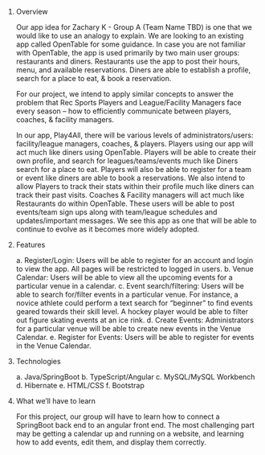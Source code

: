 1. Overview

	Our app idea for Zachary K - Group A (Team Name TBD) is one that we would like to use an analogy to explain. We are looking to an existing app called OpenTable for some guidance. In case you are not familiar with OpenTable, the app is used primarily by two main user groups: restaurants and diners. Restaurants use the app to post their hours, menu, and available reservations. Diners are able to establish a profile, search for a place to eat, & book a reservation.

	For our project, we intend to apply similar concepts to answer the problem that Rec Sports Players and League/Facility Managers face every season – how to efficiently communicate between players, coaches, & facility managers.

	In our app, Play4All, there will be various levels of administrators/users: facility/league managers, coaches, & players. Players using our app will act much like diners using OpenTable. Players will be able to create their own profile, and search for leagues/teams/events much like Diners search for a place to eat. Players will also be able to register for a team or event like diners are able to book a reservations. We also intend to allow Players to track their stats within their profile much like diners can track their past visits. Coaches & Facility managers will act much like Restaurants do within OpenTable. These users will be able to post events/team sign ups along with team/league schedules and updates/important messages. We see this app as one that will be able to continue to evolve as it becomes more widely adopted.

2. Features

	a. Register/Login: Users will be able to register for an account and login to view the app. All pages will be restricted to logged in users.
	b. Venue Calendar: Users will be able to view all the upcoming events for a particular venue in a calendar.
	c. Event search/filtering: Users will be able to search for/filter events in a particular venue. For instance, a novice athlete could perform a text search for “beginner” to find events geared towards their skill level. A hockey player would be able to filter out figure skating events at an ice rink.
	d. Create Events: Administrators for a particular venue will be able to create new events in the Venue Calendar.
	e. Register for Events: Users will be able to register for events in the Venue Calendar.

3. Technologies

	a. Java/SpringBoot
	b. TypeScript/Angular
	c. MySQL/MySQL Workbench
	d. Hibernate
	e. HTML/CSS
	f. Bootstrap

4. What we’ll have to learn

	For this project, our group will have to learn how to connect a SpringBoot back end to an angular front end. The most challenging part may be getting a calendar up and running on a website, and learning how to add events, edit them, and display them correctly.